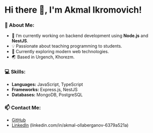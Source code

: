 # Hi there 👋, I'm Akmal Ikromovich!

### 🚀 About Me:
- 🔭 I’m currently working on backend development using **Node.js** and **NestJS**.
- 💡 Passionate about teaching programming to students.
- 🌱 Currently exploring modern web technologies.
- 🌏 Based in Urgench, Khorezm.

### 💻 Skills:
- **Languages:** JavaScript, TypeScript
- **Frameworks:** Express.js, NestJS
- **Databases:** MongoDB, PostgreSQL

### 📫 Contact Me:
- [GitHub](https://github.com/AkmalOllaberganov)
- [LinkedIn](#) (linkedin.com/in/akmal-ollaberganov-6379a521a)
